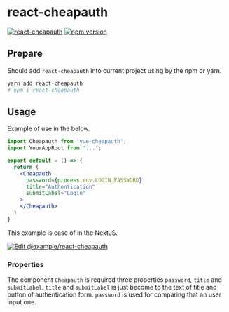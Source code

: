 # react-cheapauth

[![react-cheapauth](https://badgen.net/badge//nju33,cheapauth/000?icon=github&list=1)](https://github.com/nju33/cheapauth)
[![npm:version](https://badgen.net/npm/v/react-cheapauth?icon=npm&label=)](https://www.npmjs.com/package/react-cheapauth)

## Prepare

Should add `react-cheapauth` into current project using by the npm or yarn.

```sh
yarn add react-cheapauth
# npm i react-cheapauth
```

## Usage

Example of use in the below.

```jsx
import Cheapauth from 'vue-cheapauth';
import YourAppRoot from '...';

export default = () => {
  return (
    <Cheapauth
      password={process.env.LOGIN_PASSWORD}
      title="Authentication"
      submitLabel="Login"
    >
    </Cheapauth>
  )
}
```

This example is case of in the NextJS.

[![Edit @example/react-cheapauth](https://codesandbox.io/static/img/play-codesandbox.svg)](https://codesandbox.io/s/github/nju33/cheapauth/tree/%40example%2Freact-cheapauth/?fontsize=14)

### Properties

The component `Cheapauth` is required three properties `password`, `title` and `submitLabel`. `title` and `submitLabel` is just become to the text of title and button of authentication form.
`password` is used for comparing that an user input one.
